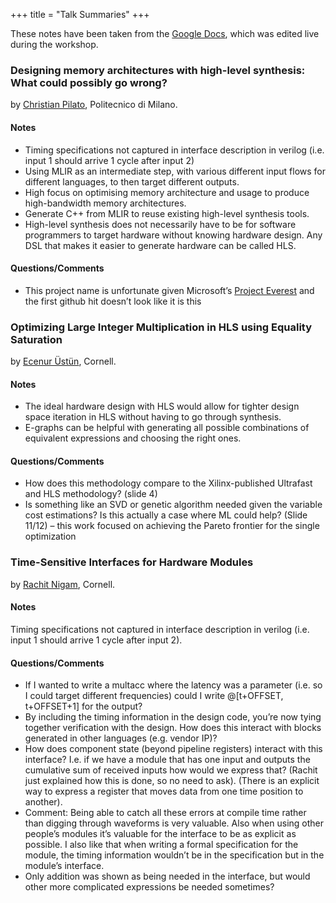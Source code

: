 +++
title = "Talk Summaries"
+++

These notes have been taken from the [Google
Docs](https://docs.google.com/document/d/1ms4O6HDtlIHP6hnKWlNQhAeniiqKsIKuB6nRMwPRHSg/edit?usp=sharing),
which was edited live during the workshop.

### Designing memory architectures with high-level synthesis: What could possibly go wrong?

by [Christian Pilato](https://pilato.faculty.polimi.it/), Politecnico di Milano.

#### Notes

- Timing specifications not captured in interface description in verilog (i.e. input 1 should arrive
  1 cycle after input 2)
- Using MLIR as an intermediate step, with various different input flows for different languages, to
  then target different outputs.
- High focus on optimising memory architecture and usage to produce high-bandwidth memory
  architectures.
- Generate C++ from MLIR to reuse existing high-level synthesis tools.
- High-level synthesis does not necessarily have to be for software programmers to target hardware
  without knowing hardware design.  Any DSL that makes it easier to generate hardware can be called
  HLS.

#### Questions/Comments

- This project name is unfortunate given Microsoft’s [Project
  Everest](https://www.microsoft.com/en-us/research/project/project-everest-verified-secure-implementations-https-ecosystem/)
  and the first github hit doesn’t look like it is this

### Optimizing Large Integer Multiplication in HLS using Equality Saturation

by [Ecenur Üstün](http://people.ece.cornell.edu/eu49/), Cornell.

#### Notes

- The ideal hardware design with HLS would allow for tighter design space iteration in HLS without
having to go through synthesis.
- E-graphs can be helpful with generating all possible combinations of equivalent expressions and
choosing the right ones.

#### Questions/Comments

- How does this methodology compare to the Xilinx-published Ultrafast and HLS methodology? (slide 4)
- Is something like an SVD or genetic algorithm needed given the variable cost estimations? Is this
  actually a case where ML could help? (Slide 11/12) – this work focused on achieving the Pareto
  frontier for the single optimization

### Time-Sensitive Interfaces for Hardware Modules

by [Rachit Nigam](https://rachitnigam.com/), Cornell.

#### Notes

Timing specifications not captured in interface description in verilog (i.e. input 1 should arrive 1
  cycle after input 2).

#### Questions/Comments

- If I wanted to write a multacc where the latency was a parameter (i.e. so I could target different
  frequencies) could I write @[t+OFFSET, t+OFFSET+1] for the output?
- By including the timing information in the design code, you’re now tying together verification
  with the design. How does this interact with blocks generated in other languages (e.g. vendor IP)?
- How does component state (beyond pipeline registers) interact with this interface?  I.e. if we
  have a module that has one input and outputs the cumulative sum of received inputs how would we
  express that? (Rachit just explained how this is done, so no need to ask).  (There is an explicit
  way to express a register that moves data from one time position to another).
- Comment: Being able to catch all these errors at compile time rather than digging through
  waveforms is very valuable.  Also when using other people’s modules it’s valuable for the
  interface to be as explicit as possible.  I also like that when writing a formal specification for
  the module, the timing information wouldn’t be in the specification but in the module’s interface.
- Only addition was shown as being needed in the interface, but would other more complicated
  expressions be needed sometimes?
